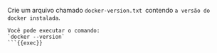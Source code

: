 Crie um arquivo chamado `docker-version.txt `contendo `a versão do docker instalada`.

```plain
Você pode executar o comando:
`docker --version`
```{{exec}}
